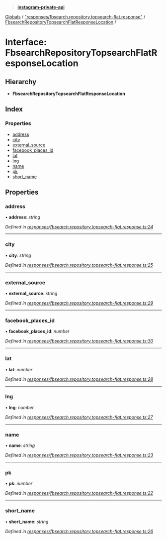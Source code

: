 > **[instagram-private-api](../README.md)**

[Globals](../README.md) / ["responses/fbsearch.repository.topsearch-flat.response"](../modules/_responses_fbsearch_repository_topsearch_flat_response_.md) / [FbsearchRepositoryTopsearchFlatResponseLocation](_responses_fbsearch_repository_topsearch_flat_response_.fbsearchrepositorytopsearchflatresponselocation.md) /

# Interface: FbsearchRepositoryTopsearchFlatResponseLocation

## Hierarchy

* **FbsearchRepositoryTopsearchFlatResponseLocation**

## Index

### Properties

* [address](_responses_fbsearch_repository_topsearch_flat_response_.fbsearchrepositorytopsearchflatresponselocation.md#address)
* [city](_responses_fbsearch_repository_topsearch_flat_response_.fbsearchrepositorytopsearchflatresponselocation.md#city)
* [external_source](_responses_fbsearch_repository_topsearch_flat_response_.fbsearchrepositorytopsearchflatresponselocation.md#external_source)
* [facebook_places_id](_responses_fbsearch_repository_topsearch_flat_response_.fbsearchrepositorytopsearchflatresponselocation.md#facebook_places_id)
* [lat](_responses_fbsearch_repository_topsearch_flat_response_.fbsearchrepositorytopsearchflatresponselocation.md#lat)
* [lng](_responses_fbsearch_repository_topsearch_flat_response_.fbsearchrepositorytopsearchflatresponselocation.md#lng)
* [name](_responses_fbsearch_repository_topsearch_flat_response_.fbsearchrepositorytopsearchflatresponselocation.md#name)
* [pk](_responses_fbsearch_repository_topsearch_flat_response_.fbsearchrepositorytopsearchflatresponselocation.md#pk)
* [short_name](_responses_fbsearch_repository_topsearch_flat_response_.fbsearchrepositorytopsearchflatresponselocation.md#short_name)

## Properties

###  address

• **address**: *string*

*Defined in [responses/fbsearch.repository.topsearch-flat.response.ts:24](https://github.com/dilame/instagram-private-api/blob/3e16058/src/responses/fbsearch.repository.topsearch-flat.response.ts#L24)*

___

###  city

• **city**: *string*

*Defined in [responses/fbsearch.repository.topsearch-flat.response.ts:25](https://github.com/dilame/instagram-private-api/blob/3e16058/src/responses/fbsearch.repository.topsearch-flat.response.ts#L25)*

___

###  external_source

• **external_source**: *string*

*Defined in [responses/fbsearch.repository.topsearch-flat.response.ts:29](https://github.com/dilame/instagram-private-api/blob/3e16058/src/responses/fbsearch.repository.topsearch-flat.response.ts#L29)*

___

###  facebook_places_id

• **facebook_places_id**: *number*

*Defined in [responses/fbsearch.repository.topsearch-flat.response.ts:30](https://github.com/dilame/instagram-private-api/blob/3e16058/src/responses/fbsearch.repository.topsearch-flat.response.ts#L30)*

___

###  lat

• **lat**: *number*

*Defined in [responses/fbsearch.repository.topsearch-flat.response.ts:28](https://github.com/dilame/instagram-private-api/blob/3e16058/src/responses/fbsearch.repository.topsearch-flat.response.ts#L28)*

___

###  lng

• **lng**: *number*

*Defined in [responses/fbsearch.repository.topsearch-flat.response.ts:27](https://github.com/dilame/instagram-private-api/blob/3e16058/src/responses/fbsearch.repository.topsearch-flat.response.ts#L27)*

___

###  name

• **name**: *string*

*Defined in [responses/fbsearch.repository.topsearch-flat.response.ts:23](https://github.com/dilame/instagram-private-api/blob/3e16058/src/responses/fbsearch.repository.topsearch-flat.response.ts#L23)*

___

###  pk

• **pk**: *number*

*Defined in [responses/fbsearch.repository.topsearch-flat.response.ts:22](https://github.com/dilame/instagram-private-api/blob/3e16058/src/responses/fbsearch.repository.topsearch-flat.response.ts#L22)*

___

###  short_name

• **short_name**: *string*

*Defined in [responses/fbsearch.repository.topsearch-flat.response.ts:26](https://github.com/dilame/instagram-private-api/blob/3e16058/src/responses/fbsearch.repository.topsearch-flat.response.ts#L26)*